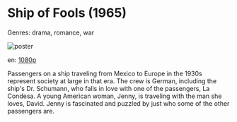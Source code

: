 # Ship of Fools (1965)

Genres: drama, romance, war

![poster](http://image.tmdb.org/t/p/w500/59GZljqMj9ivDIBGy08cAVk0orU.jpg)

en:
  [1080p](magnet:?xt=urn:btih:1C1FE6445C73D3FBA5E70C35F3D79E7867BEB892&tr=udp://glotorrents.pw:6969/announce&tr=udp://tracker.opentrackr.org:1337/announce&tr=udp://torrent.gresille.org:80/announce&tr=udp://tracker.openbittorrent.com:80&tr=udp://tracker.coppersurfer.tk:6969&tr=udp://tracker.leechers-paradise.org:6969&tr=udp://p4p.arenabg.ch:1337&tr=udp://tracker.internetwarriors.net:1337)
  


Passengers on a ship traveling from Mexico to Europe in the 1930s represent society at large in that era. The crew is German, including the ship's Dr. Schumann, who falls in love with one of the passengers, La Condesa. A young American woman, Jenny, is traveling with the man she loves, David. Jenny is fascinated and puzzled by just who some of the other passengers are.